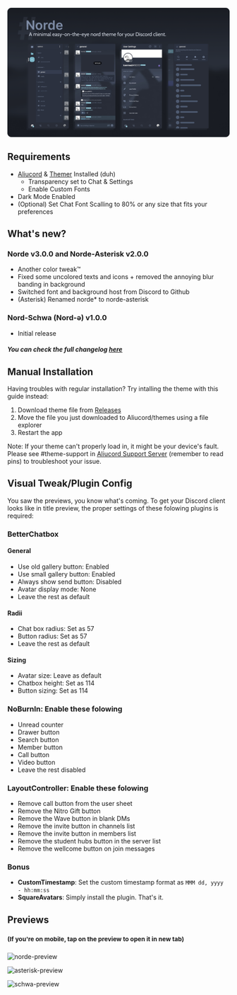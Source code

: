 ![title-preview](previews/title.png)

## Requirements
- [Aliucord](https://github.com/Aliucord/Aliucord) & [Themer](https://github.com/Vendicated/AliucordPlugins/tree/main/Themer) Installed (duh)
  - Transparency set to Chat & Settings
  - Enable Custom Fonts
- Dark Mode Enabled
- (Optional) Set Chat Font Scalling to 80% or any size that fits your preferences

## What's new?
### Norde v3.0.0 and Norde-Asterisk v2.0.0
- Another color tweak™
- Fixed some uncolored texts and icons + removed the annoying blur banding in background
- Switched font and background host from Discord to Github
- (Asterisk) Renamed norde* to norde-asterisk
### Nord-Schwa (Nord-ə) v1.0.0
- Initial release
##### You can check the full changelog [here](https://github.com/kartoflu/norde/blob/main/CHANGELOG.md)

## Manual Installation
Having troubles with regular installation? Try intalling the theme with this guide instead:
1. Download theme file from [Releases](https://github.com/kartoflu/norde/releases/tag/v1.0.0)
2. Move the file you just downloaded to Aliucord/themes using a file explorer
3. Restart the app

Note: If your theme can't properly load in, it might be your device's fault. Please see #theme-support in [Aliucord Support Server](https://discord.gg/EsNDvBaHVU) (remember to read pins) to troubleshoot your issue.

## Visual Tweak/Plugin Config
You saw the previews, you know what's coming. To get your Discord client looks like in title preview, the proper settings of these folowing plugins is required:
### BetterChatbox
#### General
- Use old gallery button: Enabled
- Use small gallery button: Enabled
- Always show send button: Disabled
- Avatar display mode: None
- Leave the rest as default

#### Radii
- Chat box radius: Set as 57
- Button radius: Set as 57
- Leave the rest as default

#### Sizing
- Avatar size: Leave as default
- Chatbox height: Set as 114
- Button sizing: Set as 114

### NoBurnIn: Enable these folowing
- Unread counter
- Drawer button
- Search button
- Member button
- Call button
- Video button
- Leave the rest disabled

### LayoutController: Enable these folowing
- Remove call button from the user sheet
- Remove the Nitro Gift button
- Remove the Wave button in blank DMs
- Remove the invite button in channels list
- Remove the invite button in members list
- Remove the student hubs button in the server list
- Remove the wellcome button on join messages

### Bonus
- **CustomTimestamp**: Set the custom timestamp format as `MMM dd, yyyy - hh:mm:ss`
- **SquareAvatars**: Simply install the plugin. That's it.

## Previews
### <sup>(If you're on mobile, tap on the preview to open it in new tab)</sup>
![norde-preview](https://raw.githubusercontent.com/kartoflu/norde/main/previews/norde-preview.png)

![asterisk-preview](https://raw.githubusercontent.com/kartoflu/norde/main/previews/asterisk-preview.png)

![schwa-preview](https://raw.githubusercontent.com/kartoflu/norde/main/previews/schwa-preview.png)

<!-- pshh, wanna know a fact? i barely used the actual nord color pallete in the making of norde, asterisk and even schwa. in other words, i made a set of rip-off nord themes and you all fell for it (kekw) -->
<!-- also og aliucord nord https://discord.com/channels/811255666990907402/824357609778708580/865677697693515786 -->
